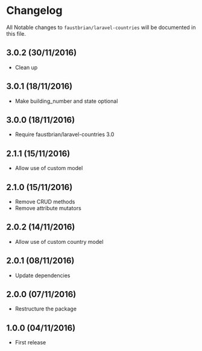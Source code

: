# Changelog

All Notable changes to `faustbrian/laravel-countries` will be documented in this file.

## 3.0.2 (30/11/2016)
- Clean up

## 3.0.1 (18/11/2016)
- Make building_number and state optional

## 3.0.0 (18/11/2016)
- Require faustbrian/laravel-countries 3.0

## 2.1.1 (15/11/2016)
- Allow use of custom model

## 2.1.0 (15/11/2016)
- Remove CRUD methods
- Remove attribute mutators

## 2.0.2 (14/11/2016)
- Allow use of custom country model

## 2.0.1 (08/11/2016)
- Update dependencies

## 2.0.0 (07/11/2016)
- Restructure the package

## 1.0.0 (04/11/2016)
- First release
